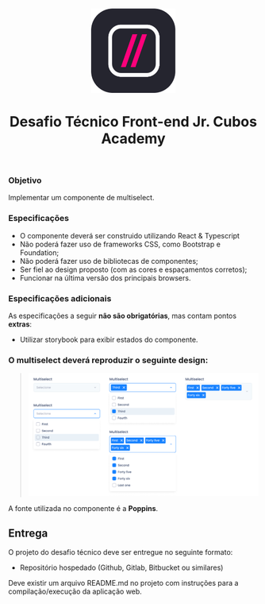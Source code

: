 <h1 align="center">
    <img alt="Cubos Academy" width="170" src="cubos_academy.png" />
    </br>
    </br>
    Desafio Técnico Front-end Jr. Cubos Academy
    </br>
    </br>
</h1>

### Objetivo

Implementar um componente de multiselect.

### Especificações

- O componente deverá ser construido utilizando React & Typescript
- Não poderá fazer uso de frameworks CSS, como Bootstrap e Foundation;
- Não poderá fazer uso de bibliotecas de componentes;
- Ser fiel ao design proposto (com as cores e espaçamentos corretos);
- Funcionar na última versão dos principais browsers.

### Especificações adicionais

As especificações a seguir **não são obrigatórias**, mas contam pontos **extras**:
- Utilizar storybook para exibir estados do componente.

### O multiselect deverá reproduzir o seguinte design:

> ![](multiselect.png)

A fonte utilizada no componente é a **Poppins**.

## Entrega

O projeto do desafio técnico deve ser entregue no seguinte formato:
- Repositório hospedado (Github, Gitlab, Bitbucket ou similares)

Deve existir um arquivo README.md no projeto com instruções para a compilação/execução da aplicação web.
